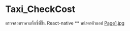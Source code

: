# Taxi_CheckCost
ตรวจสอบราคาแท็กซี่ที่ขึ้น React-native
** หน้าตาตัวแอป
[Page1.jpg](https://postimg.cc/LnCzMfhn)
